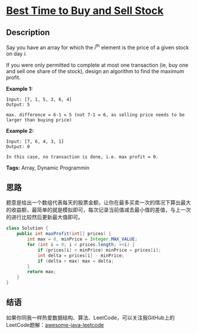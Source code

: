 # [Best Time to Buy and Sell Stock][title]

## Description

Say you have an array for which the *i*<sup>th</sup> element is the price of a given stock on day *i*.

If you were only permitted to complete at most one transaction (ie, buy one and sell one share of the stock), design an algorithm to find the maximum profit.

**Example 1:**

```
Input: [7, 1, 5, 3, 6, 4]
Output: 5

max. difference = 6-1 = 5 (not 7-1 = 6, as selling price needs to be larger than buying price)

```

**Example 2:**

```
Input: [7, 6, 4, 3, 1]
Output: 0

In this case, no transaction is done, i.e. max profit = 0.
```

**Tags:** Array, Dynamic Programmin


## 思路

题意是给出一个数组代表每天的股票金额，让你在最多买卖一次的情况下算出最大的收益额，最简单的就是模拟即可，每次记录当前值减去最小值的差值，与上一次的进行比较然后更新最大值即可。

``` java
class Solution {
    public int maxProfit(int[] prices) {
        int max = 0, minPrice = Integer.MAX_VALUE;
        for (int i = 0; i < prices.length; ++i) {
            if (prices[i] < minPrice) minPrice = prices[i];
            int delta = prices[i] - minPrice;
            if (delta > max) max = delta;
        }
        return max;
    }
}
```


## 结语

如果你同我一样热爱数据结构、算法、LeetCode，可以关注我GitHub上的LeetCode题解：[awesome-java-leetcode][ajl]



[title]: https://leetcode.com/problems/best-time-to-buy-and-sell-stock
[ajl]: https://github.com/Blankj/awesome-java-leetcode
